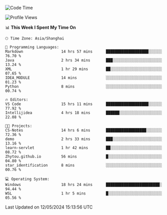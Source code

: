 <!--START_SECTION:waka-->
![Code Time](http://img.shields.io/badge/Code%20Time-1%2C682%20hrs%2059%20mins-blue)

![Profile Views](http://img.shields.io/badge/Profile%20Views-3-blue)

📊 **This Week I Spent My Time On** 

```text
🕑︎ Time Zone: Asia/Shanghai

💬 Programming Languages: 
Markdown                 14 hrs 57 mins      ███████████████████░░░░░░   76.70 % 
Java                     2 hrs 34 mins       ███░░░░░░░░░░░░░░░░░░░░░░   13.24 % 
XML                      1 hr 29 mins        ██░░░░░░░░░░░░░░░░░░░░░░░   07.65 % 
IDEA_MODULE              14 mins             ░░░░░░░░░░░░░░░░░░░░░░░░░   01.23 % 
Python                   8 mins              ░░░░░░░░░░░░░░░░░░░░░░░░░   00.74 % 

🔥 Editors: 
VS Code                  15 hrs 11 mins      ███████████████████░░░░░░   77.92 % 
Intellijidea             4 hrs 18 mins       ██████░░░░░░░░░░░░░░░░░░░   22.08 % 

🐱‍💻 Projects: 
CS-Notes                 14 hrs 6 mins       ██████████████████░░░░░░░   72.36 % 
demo                     2 hrs 33 mins       ███░░░░░░░░░░░░░░░░░░░░░░   13.16 % 
learn-servlet            1 hr 42 mins        ██░░░░░░░░░░░░░░░░░░░░░░░   08.72 % 
Zhytou.github.io         56 mins             █░░░░░░░░░░░░░░░░░░░░░░░░   04.80 % 
star_identification      8 mins              ░░░░░░░░░░░░░░░░░░░░░░░░░   00.76 % 

💻 Operating System: 
Windows                  18 hrs 24 mins      ████████████████████████░   94.44 % 
WSL                      1 hr 5 mins         █░░░░░░░░░░░░░░░░░░░░░░░░   05.56 % 
```


 Last Updated on 12/05/2024 15:13:56 UTC
<!--END_SECTION:waka-->